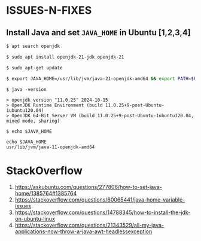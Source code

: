 # ISSUES-N-FIXES

## Install Java and set `JAVA_HOME` in Ubuntu [1,2,3,4]

```sh
$ apt search openjdk

$ sudo apt install openjdk-21-jdk openjdk-21

$ sudo apt-get update

$ export JAVA_HOME=/usr/lib/jvm/java-21-openjdk-amd64 && export PATH=$PATH:$JAVA_HOME/bin
```

```
$ java -version

> openjdk version "11.0.25" 2024-10-15
> OpenJDK Runtime Environment (build 11.0.25+9-post-Ubuntu-1ubuntu120.04)
> OpenJDK 64-Bit Server VM (build 11.0.25+9-post-Ubuntu-1ubuntu120.04, mixed mode, sharing)

```

```
$ echo $JAVA_HOME

echo $JAVA_HOME
usr/lib/jvm/java-11-openjdk-amd64
```

# StackOverflow

1. https://askubuntu.com/questions/277806/how-to-set-java-home/1385764#1385764
2. https://stackoverflow.com/questions/60065441/java-home-variable-issues
3. https://stackoverflow.com/questions/14788345/how-to-install-the-jdk-on-ubuntu-linux
4. https://stackoverflow.com/questions/21343529/all-my-java-applications-now-throw-a-java-awt-headlessexception
